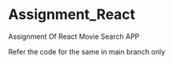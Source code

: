 # Assignment_React
Assignment Of React Movie Search APP

Refer the code for the same in main branch only
